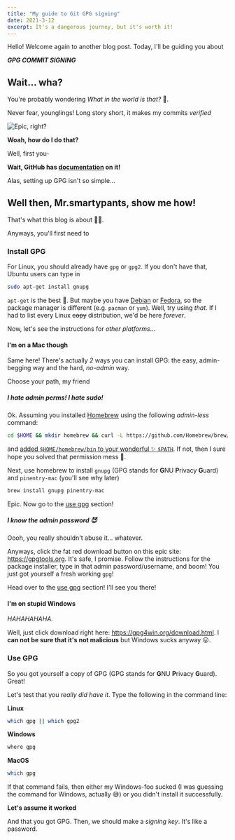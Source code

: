 ```yaml
---
title: "My guide to Git GPG signing"
date: 2021-3-12
excerpt: It's a dangerous journey, but it's worth it!
---
```


Hello! Welcome again to another blog post. Today, I'll be guiding you about

***GPG COMMIT SIGNING***

## Wait... wha?

You're probably wondering *What in the world is that?* 🤔.

Never fear, younglings! Long story short, it makes my commits *verified*

![Epic, right?](../../assets/verified_gpg_yay.png)

**Woah, how do I do that?**

Well, first you-

**Wait, GitHub has [documentation](https://docs.github.com/en/github/authenticating-to-github/about-commit-signature-verification) on it!**

Alas, setting up GPG isn't so simple...

## Well then, Mr.smartypants, show me how!

That's what this blog is about 🤦‍♂️.

Anyways, you'll first need to

### Install GPG

For Linux, you should already have `gpg` or `gpg2`. If you don't have that, Ubuntu users can type in

```bash
sudo apt-get install gnupg
```

`apt-get` is the best 💪. But maybe you have [Debian](https://www.debian.org) or [Fedora](https://getfedora.org), so the package manager is different (e.g. `pacman` or `yum`). Well, try using *that*. If I had to list every Linux ~~copy~~ distribution, we'd be here *forever*.

Now, let's see the instructions for *other platforms*...

#### I'm on a Mac though

Same here! There's actually *2* ways you can install GPG: the easy, admin-begging way and the hard, *no-admin* way.

Choose your path, my friend

##### I hate admin perms! I hate sudo!

Ok. Assuming you installed [Homebrew](https://brew.sh) using the following *admin-less* command:

```bash
cd $HOME && mkdir homebrew && curl -L https://github.com/Homebrew/brew/tarball/master | tar xz --strip 1 -C homebrew
```

and [added `$HOME/homebrew/bin` to your wonderful ✨ `$PATH`](https://gist.github.com/ThatXliner/8216e1e7e112e851764eeaa0cec85fbc). If not, then I sure hope you solved that permission mess 😬.

Next, use homebrew to install `gnupg` (GPG stands for **G**NU **P**rivacy **G**uard) and `pinentry-mac` (you'll see why later)

```bash
brew install gnupg pinentry-mac
```

Epic. Now go to the [use gpg](#use-gpg) section!

##### I know the admin password 😈

Oooh, you really shouldn't abuse it... whatever.

Anyways, click the fat red download button on this epic site: https://gpgtools.org. It's safe, I promise. Follow the instructions for the package installer, type in that admin password/username, and boom! You just got yourself a fresh working `gpg`!

Head over to the [use gpg](#use-gpg) section! I'll see you there!

#### I'm on stupid Windows

*HAHAHAHAHA.*

Well, just click download right here: https://gpg4win.org/download.html. I **can not be sure that it's not malicious** but Windows sucks anyway 😛.

### Use GPG

So you got yourself a copy of GPG (GPG stands for **G**NU **P**rivacy **G**uard). Great!

Let's test that you *really did have it*. Type the following in the command line:

**Linux**
```bash
which gpg || which gpg2
```
**Windows**
```bash
where gpg
```
**MacOS**
```bash
which gpg
```
If that command fails, then either my Windows-foo sucked (I was guessing the command for Windows, actually 😅) or you didn't install it successfully.

**Let's assume it worked**

And that you got GPG. Then, we should make a *signing key*. It's like a password.


